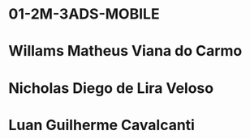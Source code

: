 # 01-2M-3ADS-MOBILE
<h1>Willams Matheus Viana do Carmo</h1>
<h1>Nicholas Diego de Lira Veloso</h1>
<h1>Luan Guilherme Cavalcanti</h1>

